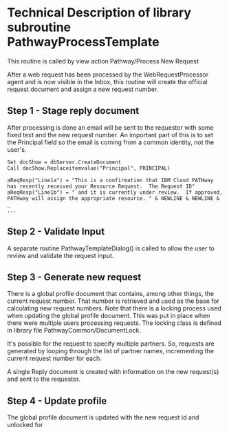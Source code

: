# Technical Description of library subroutine PathwayProcessTemplate

This routine is called by view action Pathway/Process New Request

After a web request has been processed by the WebRequestProcessor agent and is now visible in the Inbox, this routine will create the official request document and assign a new request number.

## Step 1 - Stage reply document

After processing is done an email will be sent to the requestor with some fixed text and the new request number.  An important part of this is to set the Principal field so the email is coming from a common identity, not the user's.

```
Set docShow = dbServer.CreateDocument
Call docShow.Replaceitemvalue("Principal", PRINCIPAL)

aReqResp("Line1a") = "This is a confirmation that IBM Cloud PATHway has recently received your Resource Request.  The Request ID"
aReqResp("Line1b") = " and it is currently under review.  If approved, PATHway will assign the appropriate resource. " & NEWLINE & NEWLINE & _
...
```

## Step 2 - Validate Input

A separate routine PathwayTemplateDialog() is called to allow the user to review and validate the request input.  

## Step 3 - Generate new request

There is a global profile document that contains, among other things, the current request number.  That number is retrieved and used as the base for calculating new request numbers.  Note that there is a locking process used when updating the global profile document.   This was put in place when there were multiple users processing requests.  The locking class is defined in library file PathwayCommon/DocumentLock.

It's possible for the request to specify multiple partners.  So, requests are generated by looping through the list of partner names, incrementing the current request number for each.  

A single Reply document is created with information on the new request(s) and sent to the requestor.  

## Step 4 - Update profile

The global profile document is updated with the new request id and unlocked for
